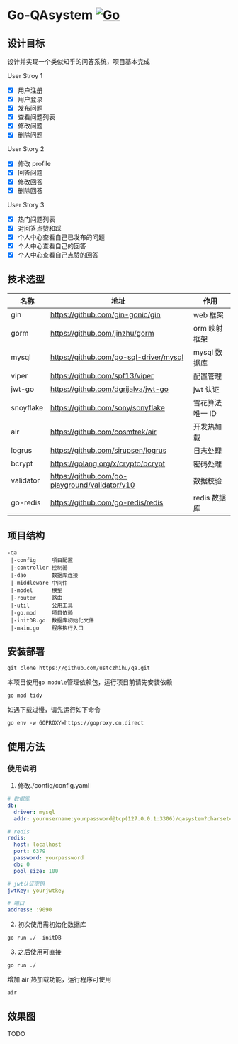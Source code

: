 # Go-QAsystem [![Go](https://img.shields.io/badge/language-Go-00ADD8.svg)](https://github.com/golang/go)

## 设计目标

设计并实现一个类似知乎的问答系统，项目基本完成

User Stroy 1

- [x] 用户注册
- [x] 用户登录
- [x] 发布问题
- [x] 查看问题列表
- [x] 修改问题
- [x] 删除问题

User Story 2

- [x] 修改 profile
- [x] 回答问题
- [x] 修改回答
- [x] 删除回答

User Story 3

- [x] 热门问题列表
- [x] 对回答点赞和踩
- [x] 个人中心查看自己已发布的问题
- [x] 个人中心查看自己的回答
- [x] 个人中心查看自己点赞的回答

## 技术选型

| 名称      | 地址                                           | 作用            |
| --------- | ---------------------------------------------- | --------------- |
| gin       | https://github.com/gin-gonic/gin               | web 框架        |
| gorm      | https://github.com/jinzhu/gorm                 | orm 映射框架    |
| mysql     | https://github.com/go-sql-driver/mysql         | mysql 数据库    |
| viper     | https://github.com/spf13/viper                 | 配置管理        |
| jwt-go    | https://github.com/dgrijalva/jwt-go            | jwt 认证        |
| snoyflake | https://github.com/sony/sonyflake              | 雪花算法唯一 ID |
| air       | https://github.com/cosmtrek/air                | 开发热加载      |
| logrus    | https://github.com/sirupsen/logrus             | 日志处理        |
| bcrypt    | https://golang.org/x/crypto/bcrypt             | 密码处理        |
| validator | https://github.com/go-playground/validator/v10 | 数据校验        |
| go-redis  | https://github.com/go-redis/redis              | redis 数据库    |

## 项目结构

```
-qa
 |-config     项目配置
 |-controller 控制器
 |-dao        数据库连接
 |-middleware 中间件
 |-model      模型
 |-router     路由
 |-util       公用工具
 |-go.mod     项目依赖
 |-initDB.go  数据库初始化文件
 |-main.go    程序执行入口
```

## 安装部署

```shell
git clone https://github.com/ustczhihu/qa.git
```

本项目使用`go module`管理依赖包，运行项目前请先安装依赖

```shell
go mod tidy
```

如遇下载过慢，请先运行如下命令

```shell
go env -w GOPROXY=https://goproxy.cn,direct
```

## 使用方法

### 使用说明

1. 修改./config/config.yaml

```yaml
# 数据库
db:
  driver: mysql
  addr: yourusername:yourpassword@tcp(127.0.0.1:3306)/qasystem?charset=utf8mb4&parseTime=True&loc=Local

# redis
redis:
  host: localhost
  port: 6379
  password: yourpassword
  db: 0
  pool_size: 100

# jwt认证密钥
jwtKey: yourjwtkey

# 端口
address: :9090
```

2. 初次使用需初始化数据库

```shell
go run ./ -initDB
```

3. 之后使用可直接

```shell
go run ./
```

增加 air 热加载功能，运行程序可使用

```shell
air
```

## 效果图

TODO
